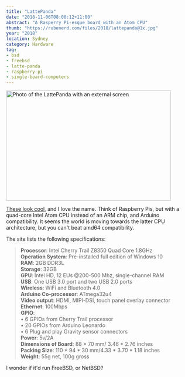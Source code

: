 ```yaml
---
title: "LattePanda"
date: "2018-11-06T08:00:12+11:00"
abstract: "A Rasperry Pi-esque board with an Atom CPU"
thumb: "https://rubenerd.com/files/2018/lattepanda@1x.jpg"
year: "2018"
location: Sydney
category: Hardware
tag:
- bsd
- freebsd
- latte-panda
- raspberry-pi
- single-board-computers
---
```

<p><img src="https://rubenerd.com/files/2018/lattepanda@1x.jpg" srcset="https://rubenerd.com/files/2018/lattepanda@1x.jpg 1x, https://rubenerd.com/files/2018/lattepanda@2x.jpg 2x" alt="Photo of the LattePanda with an external screen" style="width:450px; height:300px;" /></p>

[These look cool], and I love the name. Think of Raspberry Pis, but with a quad-core Intel Atom CPU instead of an ARM chip, and Arduino compatibility. It seems the world is moving towards the latter CPU architecture, but you can't beat amd64 compatibility.

The site lists the following specifications:

> **Processor**: Intel Cherry Trail Z8350 Quad Core 1.8GHz  
> **Operation System**: Pre-installed full edition of Windows 10  
> **RAM**: 2GB DDR3L  
> **Storage**: 32GB  
> **GPU**: Intel HD, 12 EUs @200-500 Mhz, single-channel RAM  
> **USB**: One USB 3.0 port and two USB 2.0 ports  
> **Wireless**: WiFi and Bluetooth 4.0  
> **Arduino Co-processor**: ATmega32u4  
> **Video output**: HDMI, MIPI-DSI, touch panel overlay connector  
> **Ethernet**: 100Mbps  
> **GPIO**:  
> • 6 GPIOs from Cherry Trail processor  
> • 20 GPIOs from Arduino Leonardo  
> • 6 Plug and play Gravity sensor connectors  
> **Power**: 5v/2A  
> **Dimensions of Board**: 88 * 70 mm/ 3.46 * 2.76 inches  
> **Packing Size**: 110 * 94 * 30 mm/4.33 * 3.70 * 1.18 inches  
> **Weight**: 55g net, 100g gross

I wonder if it'd run FreeBSD, or NetBSD?

[These look cool]: https://www.lattepanda.com/ "LattePanda"

